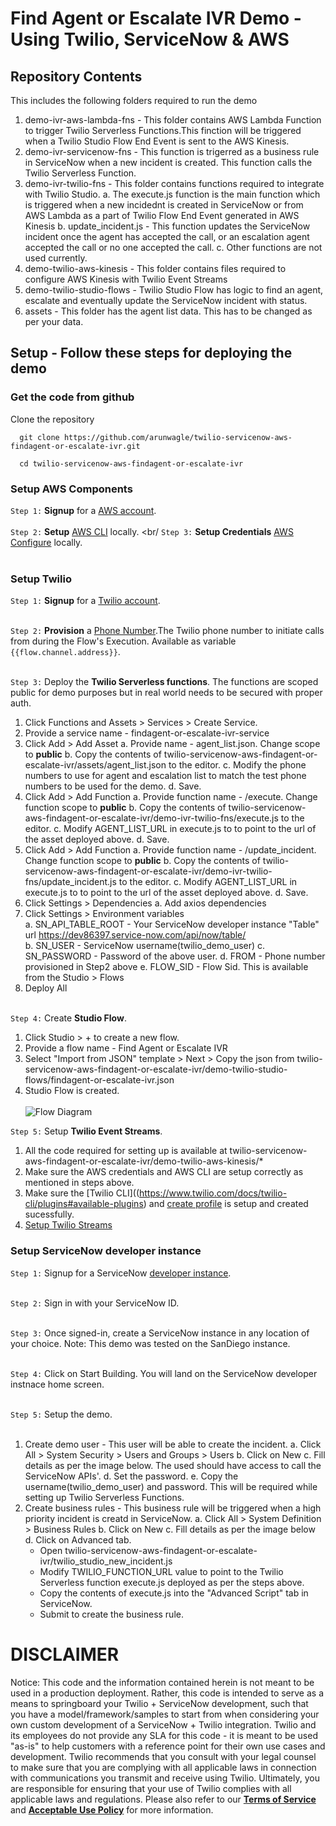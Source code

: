 # Find Agent or Escalate IVR Demo - Using Twilio, ServiceNow & AWS

## Repository Contents

This includes the following folders required to run the demo
1. demo-ivr-aws-lambda-fns - This folder contains AWS Lambda Function to trigger Twilio Serverless Functions.This finction will be triggered when a Twilio Studio Flow End Event is sent to the AWS Kinesis. 
2. demo-ivr-servicenow-fns - This function is trigerred as a business rule in ServiceNow when a new incident is created. This function calls the Twilio Serverless Function. 
3. demo-ivr-twilio-fns - This folder contains functions required to integrate with Twilio Studio. 
  a. The execute.js function is the main function which is triggered when a new incidednt is created in ServiceNow or from AWS Lambda as a part of Twilio Flow End Event generated in AWS Kinesis 
  b. update_incident.js - This function updates the ServiceNow incident once the agent has accepted the call, or an escalation agent accepted the call or no one accepted the call. 
  c. Other functions are not used currently.
4. demo-twilio-aws-kinesis - This folder contains files required to configure AWS Kinesis with Twilio Event Streams
5. demo-twilio-studio-flows - Twilio Studio Flow has logic to find an agent, escalate and eventually update the ServiceNow incident with status.
6. assets - This folder has the agent list data. This has to be changed as per your data. 


## Setup - Follow these steps for deploying the demo 

### Get the code from github

Clone the repository
```
  git clone https://github.com/arunwagle/twilio-servicenow-aws-findagent-or-escalate-ivr.git

  cd twilio-servicenow-aws-findagent-or-escalate-ivr

```
### Setup AWS Components

```Step 1:``` **Signup** for a [AWS account](https://aws.amazon.com/). <br/><br/>
```Step 2:``` **Setup** [AWS CLI](https://docs.aws.amazon.com/cli/latest/userguide/getting-started-install.html) locally. <br/
```Step 3:``` **Setup Credentials** [AWS Configure](https://docs.aws.amazon.com/cli/latest/userguide/cli-configure-files.html#cli-configure-files-methods) locally. 
<br/><br/>

### Setup Twilio 

```Step 1:``` **Signup** for a [Twilio account](https://www.twilio.com/try-twilio). <br/><br/>

```Step 2:``` **Provision** a [Phone Number](https://www.twilio.com/console/phone-numbers/incoming).The Twilio phone number to initiate calls from during the Flow's Execution. Available as variable `{{flow.channel.address}}`.  <br/><br/>

```Step 3:``` Deploy the **Twilio Serverless functions**. The functions are scoped public for demo purposes but in real world needs to be secured with proper auth. <br/>
  1. Click Functions and Assets > Services > Create Service.
  2. Provide a service name - findagent-or-escalate-ivr-service
  3. Click Add > Add Asset
    a. Provide name - agent_list.json. Change scope to **public**
    b. Copy the contents of twilio-servicenow-aws-findagent-or-escalate-ivr/assets/agent_list.json to the editor.
    c. Modify the phone numbers to use for agent and escalation list to match the test phone numbers to be used for the demo.
    d. Save.
  3. Click Add > Add Function
    a. Provide function name - /execute. Change function scope to **public**
    b. Copy the contents of twilio-servicenow-aws-findagent-or-escalate-ivr/demo-ivr-twilio-fns/execute.js to the editor.
    c. Modify AGENT_LIST_URL in execute.js to to point to the url of the asset deployed above. 
    d. Save.
  4. Click Add > Add Function
    a. Provide function name - /update_incident. Change function scope to **public**
    b. Copy the contents of twilio-servicenow-aws-findagent-or-escalate-ivr/demo-ivr-twilio-fns/update_incident.js to the editor.
    c. Modify AGENT_LIST_URL in execute.js to to point to the url of the asset deployed above. 
    d. Save.
  5. Click Settings > Dependencies
    a. Add axios dependencies
  6. Click Settings > Environment variables    
    a. SN_API_TABLE_ROOT - Your ServiceNow developer instance "Table" url https://dev86397.service-now.com/api/now/table/    
    b. SN_USER - ServiceNow username(twilio_demo_user)
    c. SN_PASSWORD - Password of the above user.
    d. FROM - Phone number provisioned in Step2 above
    e. FLOW_SID - Flow Sid. This is available from the Studio > Flows 
  7. Deploy All <br/><br/>

```Step 4:``` Create **Studio Flow**.  <br/>
  1. Click Studio > + to create a new flow.
  2. Provide a flow name - Find Agent or Escalate IVR
  3. Select "Import from JSON" template > Next > Copy the json from twilio-servicenow-aws-findagent-or-escalate-ivr/demo-twilio-studio-flows/findagent-or-escalate-ivr.json
  4. Studio Flow is created. <br/><br/>
    ![Flow Diagram](/assets/TwilioStudioFlow.png?raw=true)

```Step 5:``` Setup **Twilio Event Streams**.  <br/>  
  1. All the code required for setting up is available at twilio-servicenow-aws-findagent-or-escalate-ivr/demo-twilio-aws-kinesis/*
  2. Make sure the AWS credentials and AWS CLI are setup correctly as mentioned in steps above.
  3. Make sure the [Twilio CLI]((https://www.twilio.com/docs/twilio-cli/plugins#available-plugins) and [create profile](https://www.twilio.com/docs/twilio-cli/general-usage) is setup and created sucessfully.
  4. [Setup Twilio Streams](https://www.twilio.com/docs/events/eventstreams-quickstart)
  

### Setup ServiceNow developer instance

```Step 1:``` Signup for a ServiceNow [developer instance](https://developer.servicenow.com/dev.do). <br/><br/>

```Step 2:``` Sign in with your ServiceNow ID.<br/><br/>

```Step 3:``` Once signed-in, create a ServiceNow instance in any location of your choice. Note: This demo was tested on the SanDiego instance. <br/><br/>

```Step 4:``` Click on Start Building. You will land on the ServiceNow developer instnace home screen. <br/><br/>

```Step 5:``` Setup the demo. <br/><br/>
  1. Create demo user - This user will be able to create the incident.
    a. Click All > System Security > Users and Groups > Users
    b. Click on New
    c. Fill details as per the image below. The used should have access to call the ServiceNow APIs'. 
    d. Set the password. 
    e. Copy the username(twilio_demo_user) and password. This will be required while setting up Twilio Serverless Functions.   
  2. Create business rules - This business rule will be triggered when a high priority incident is creatd in ServiceNow.
    a. Click All > System Definition > Business Rules
    b. Click on New
    c. Fill details as per the image below
    d. Click on Advanced tab. 
      - Open twilio-servicenow-aws-findagent-or-escalate-ivr/twilio_studio_new_incident.js
      - Modify TWILIO_FUNCTION_URL value to point to the Twilio Serverless function execute.js deployed as per the steps above.
      - Copy the contents of execute.js into the "Advanced Script" tab in ServiceNow.
      - Submit to create the business rule.


# DISCLAIMER

Notice: This code and the information contained herein is not meant to be used in a production deployment. Rather, this code is intended to serve as a means to springboard your Twilio + ServiceNow development, such that you have a model/framework/samples to start from when considering your own custom development of a ServiceNow + Twilio integration. Twilio and its employees do not provide any SLA for this code - it is meant to be used "as-is" to help customers with a reference point for their own use cases and development. Twilio recommends that you consult with your legal counsel to make sure that you are complying with all applicable laws in connection with communications you transmit and receive using Twilio. Ultimately, you are responsible for ensuring that your use of Twilio complies with all applicable laws and regulations. Please also refer to our [**Terms of Service**](https://www.twilio.com/legal/tos>) and [**Acceptable Use Policy**](https://www.twilio.com/legal/aup) for more information.
